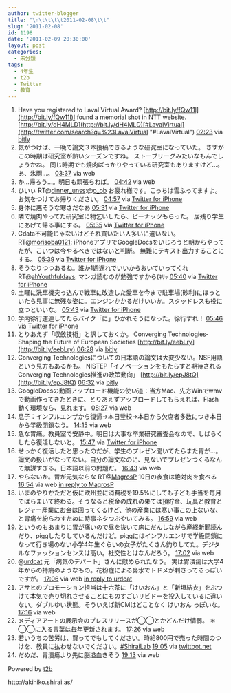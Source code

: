 ```yaml
---
author: twitter-blogger
title: "\n\t\t\t\t2011-02-08\t\t"
slug: '2011-02-08'
id: 1198
date: '2011-02-09 20:30:00'
layout: post
categories:
  - 未分類
tags:
  - 4年生
  - t2b
  - Twitter
  - 教育
---
```


<div xmlns:georss="http://www.georss.org/georss">

1.  <span><span>Have you registered to Laval Virtual Award? [http://bit.ly/fQw11l](http://bit.ly/fQw11l)I found a memorial shot in NTT website. [http://bit.ly/dH4MLD](http://bit.ly/dH4MLD)[#LavalVirtual](http://twitter.com/search?q=%23LavalVirtual "#LavalVirtual")</span> <span>[<span>02:23</span>](http://twitter.com/o_ob/status/34965568184393728) <span>via [bitly](http://bit.ly)</span></span></span>
2.  <span><span>気がつけば、一晩で論文３本投稿できるような研究室になっていた。 さすがこの時期は研究室が熱いシーズンですね。 ストーブリーグみたいなもんでしょうかね。 同じ時期でも焼肉ばっかりやっている研究室もありますけど…。 あ、氷雨…。</span> <span>[<span>03:37</span>](http://twitter.com/o_ob/status/34984183113715712) <span>via web</span></span></span>
3.  <span><span>か…帰ろう…。明日も頑張らねば。</span> <span>[<span>04:42</span>](http://twitter.com/o_ob/status/35000534821769216) <span>via web</span></span></span>
4.  <span><span>ひいぃ RT@[dinner_unss](http://twitter.com/dinner_unss "dinner_unss"):@[o_ob](http://twitter.com/o_ob "o_ob") お疲れ様です。こっちは雪ふってますよ。お気をつけてお帰りください。</span> <span>[<span>04:57</span>](http://twitter.com/o_ob/status/35004407410196480) <span>via [Twitter for iPhone](http://twitter.com/)</span></span></span>
5.  <span><span>身体に悪そうな寒さだなあ</span> <span>[<span>05:31</span>](http://twitter.com/o_ob/status/35012943544320000) <span>via [Twitter for iPhone](http://twitter.com/)</span></span></span>
6.  <span><span>隣で焼肉やってた研究室に物乞いしたら、ピーナッツもらった。 居残り学生にあげて帰る事にする。</span> <span>[<span>05:35</span>](http://twitter.com/o_ob/status/35013781666926592) <span>via [Twitter for iPhone](http://twitter.com/)</span></span></span>
7.  <span><span>Gdata不可能じゃないけどそれ買いたい人多いに違いない。RT@[morisoba0121](http://twitter.com/morisoba0121 "morisoba0121"): iPhoneアプリでGoogleDocsをいじろうと朝からやってたが、こいつは今やるべきではないと判断。 無難にテキスト出力することにする。</span> <span>[<span>05:39</span>](http://twitter.com/o_ob/status/35014968277475328) <span>via [Twitter for iPhone](http://twitter.com/)</span></span></span>
8.  <span><span>そうなりつつあるね。誰か1週遅れでいいからおいていってくれ RT@[ahYouthfuldays](http://twitter.com/ahYouthfuldays "ahYouthfuldays"): マンガ読むのが勉強ですから(ｷﾘｯ</span> <span>[<span>05:40</span>](http://twitter.com/o_ob/status/35015195147374592) <span>via [Twitter for iPhone](http://twitter.com/)</span></span></span>
9.  <span><span>土曜に洗車機突っ込んで戦車に改造した愛車を今まで駐車場(砂利)にほっといたら見事に無残な姿に。エンジンかかるだけいいか。スタッドレスも役に立つといいな。</span> <span>[<span>05:43</span>](http://twitter.com/o_ob/status/35015827916849152) <span>via [Twitter for iPhone](http://twitter.com/)</span></span></span>
10.  <span><span>学内徐行運連してたらバイク「に」ひかれそうになった。徐行すれ！</span> <span>[<span>05:46</span>](http://twitter.com/o_ob/status/35016743801847808) <span>via [Twitter for iPhone](http://twitter.com/)</span></span></span>
11.  <span><span>とりあえず「収斂技術」と訳しておくか。 Converging Technologies‐Shaping the Future of European Societies [http://bit.ly/eebLry](http://bit.ly/eebLry)</span> <span>[<span>06:28</span>](http://twitter.com/o_ob/status/35027177229524992) <span>via [bitly](http://bit.ly)</span></span></span>
12.  <span><span>Converging Technologiesについての日本語の論文は大変少ない。NSF用語という見方もあるかも。 NISTEP「イノベーションをもたらすと期待される Converging Technologies推進の政策動向」 [http://bit.ly/epJ8tQ](http://bit.ly/epJ8tQ)</span> <span>[<span>06:32</span>](http://twitter.com/o_ob/status/35028233984409600) <span>via [bitly](http://bit.ly)</span></span></span>
13.  <span><span>GoogleDocsの動画アップロード機能の使い道：当方Mac、先方Winでwmvで動画作ってきたときに、とりあえずアップロードしてもらえれば、Flash動く環境なら、見れます。</span> <span>[<span>08:27</span>](http://twitter.com/o_ob/status/35057111759196160) <span>via web</span></span></span>
14.  <span><span>息子：インフルエンザから復帰→本日登校→本日から欠席者多数につき本日から学級閉鎖なう。</span> <span>[<span>14:15</span>](http://twitter.com/o_ob/status/35144741397987329) <span>via web</span></span></span>
15.  <span><span>急な胃痛。教員室で安静中。明日は大事な卒業研究審査会なので、しばらくしたら復活しないと。</span> <span>[<span>15:47</span>](http://twitter.com/o_ob/status/35167775861243904) <span>via [Twitter for iPhone](http://twitter.com/)</span></span></span>
16.  <span><span>せっかく復活したと思ったのだが、学生のプレゼン聞いてたらまた胃が…。論文の扱いがなってない。自分の論文なのに、見ないでプレゼンつくるなんて無謀すぎる。日本語以前の問題だ。</span> <span>[<span>16:43</span>](http://twitter.com/o_ob/status/35181867867054080) <span>via web</span></span></span>
17.  <span><span>やらないか。胃が元気ならな RT@[MagrosP](http://twitter.com/MagrosP "MagrosP") 10日の夜食は絶対肉を食べる</span> <span>[<span>16:54</span>](http://twitter.com/o_ob/status/35184849992024064) <span>via web</span> [in reply to MagrosP](http://twitter.com/MagrosP/status/35037074180685824)</span></span>
18.  <span><span>いまのやりかただと仮に欧州並に消費税を19.5%にしても子ども手当を毎月でばらまいて終わる。そうなると税金の成れの果ては預貯金、玩具と教育とレジャー産業にお金は回ってくるけど、他の産業には寒い事この上ないな、と胃痛を紛らわすために時事ネタつぶやいてみる。</span> <span>[<span>16:59</span>](http://twitter.com/o_ob/status/35186015933038592) <span>via web</span></span></span>
19.  <span><span>というのもあまりに胃が痛いので昼を抜いて床にだんしながら産経新聞読んだり、piggしたりしているんだけど。piggにはインフルエンザで学級閉鎖になって行き場のない小学4年生ぐらいの女子がたくさん釣りしてた。デジタルなファッションセンスは高い。社交性とはなんだろう。</span> <span>[<span>17:02</span>](http://twitter.com/o_ob/status/35186724292407296) <span>via web</span></span></span>
20.  <span><span>@[urdcat](http://twitter.com/urdcat "urdcat") 元「病気のデパート」さんに慰められたなう。 実は胃潰瘍は大学4年からの持病のようなもの。花粉症による鼻水でトドメが刺さってるっぽいですが。</span> <span>[<span>17:06</span>](http://twitter.com/o_ob/status/35187877071560704) <span>via web</span> [in reply to urdcat](http://twitter.com/urdcat/status/35183253367291906)</span></span>
21.  <span><span>アサヒのプロモーション担当は十六茶に「けいおん」と「新垣結衣」をぶつけて本気で売り切れさせることにものすごいリビドーを投入しているに違いない。ダブルゆい状態。そういえば新CMはどことなく けいおん っぽいな。</span> <span>[<span>17:16</span>](http://twitter.com/o_ob/status/35190300913696768) <span>via web</span></span></span>
22.  <span><span>メディアアートの展示会のプレスリリースが◯◯とかどんだけ情弱。 ＊◯◯に入る言葉は毎年更新されます。</span> <span>[<span>17:26</span>](http://twitter.com/o_ob/status/35192871967653888) <span>via web</span></span></span>
23.  <span><span>若いうちの苦労は、買ってでもしてください。時給800円で売った時間のつけを、教員に払わせないでください。[#ShiraiLab](http://twitter.com/search?q=%23ShiraiLab "#ShiraiLab")</span> <span>[<span>19:05</span>](http://twitter.com/o_ob/status/35217826276966400) <span>via [twittbot.net](http://twittbot.net/)</span></span></span>
24.  <span><span>だめだ、胃潰瘍より先に脳溢血きそう</span> <span>[<span>19:13</span>](http://twitter.com/o_ob/status/35219820668649472) <span>via web</span></span></span>

</div>

Powered by [t2b](http://t2b.utilz.jp/)

<div>http://akihiko.shirai.as/</div>